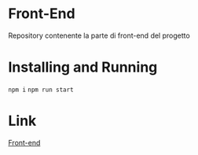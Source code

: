# Front-End

Repository contenente la parte di front-end del progetto

# Installing and Running

```npm i```
```npm run start```

# Link

[Front-end](https://T42CaCaGhi-Project.github.io/Front-End)
